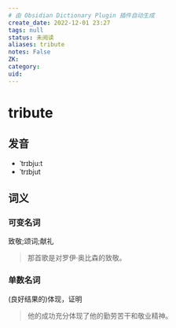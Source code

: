 ```yaml
---
# 由 Obsidian Dictionary Plugin 插件自动生成
create_date: 2022-12-01 23:27
tags: null
status: 未阅读 
aliases: tribute
notes: False
ZK: 
category: 
uid: 
---
```


# tribute

## 发音

- ˈtrɪbju:t
- ˈtrɪbjut

## 词义

### 可变名词

致敬;颂词;献礼

> 那首歌是对罗伊·奥比森的致敬。

### 单数名词

(良好结果的)体现，证明

> 他的成功充分体现了他的勤劳苦干和敬业精神。




